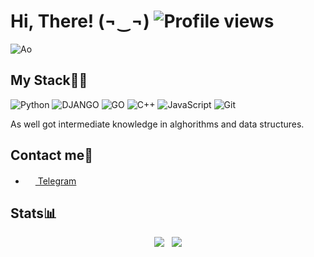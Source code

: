 # Hi, There! (¬‿¬)  ![Profile views](https://gpvc.arturio.dev/Gam13t)
![Ao](https://github.com/Gam13t/Gam13t/blob/master/Ao.gif)

## My Stack🐱‍💻
![Python](https://img.shields.io/badge/-Python-%230075a8?logo=python&logoColor=white&style=flat-square) ![DJANGO](https://img.shields.io/badge/Django-black?logo=django&logoColor=white&style=flat-square) ![GO](https://img.shields.io/badge/Golang-blue?logo=go&logoColor=white&style=flat-square) ![С++](https://img.shields.io/badge/-С++-%23e9d54c?logo=c%2B%2B&logoColor=white&style=flat-square) ![JavaScript](https://img.shields.io/badge/-JavaScript-red?logo=javascript&logoColor=white&style=flat-square) ![Git](https://img.shields.io/badge/-Git-orange?logo=git&logoColor=white&style=flat-square)

As well got intermediate knowledge in alghorithms and data structures. 

## Contact me💭
- <a href="https://t.me/rs_gam13t"><img src="https://upload.wikimedia.org/wikipedia/commons/thumb/8/82/Telegram_logo.svg/768px-Telegram_logo.svg.png" width=16 height=16 /> Telegram</a>

## Stats📊
<p align="center">
  <img src="https://github-readme-stats.vercel.app/api?username=Gam13t&show_icons=true&count_private=true">
  &nbsp;
  <img src="https://github-readme-stats.vercel.app/api/top-langs/?username=Gam13t&layout=compact">
</p>
